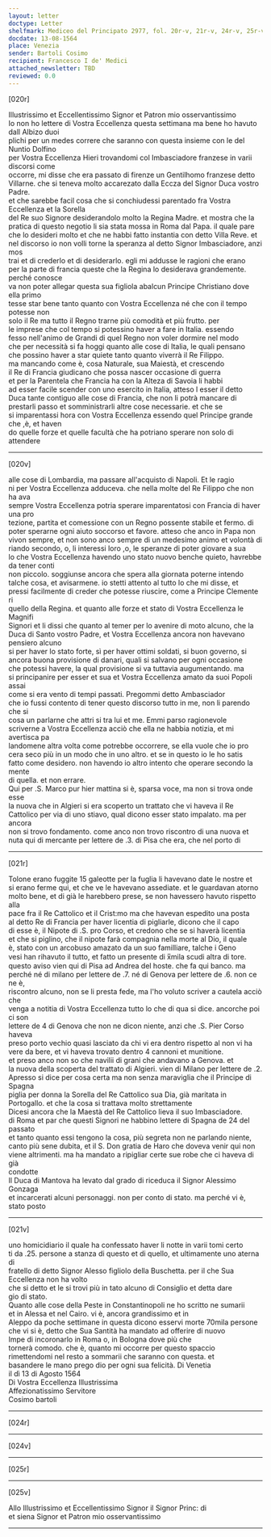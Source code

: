 ```yaml
---
layout: letter
doctype: Letter
shelfmark: Mediceo del Principato 2977, fol. 20r-v, 21r-v, 24r-v, 25r-v
docdate: 13-08-1564
place: Venezia
sender: Bartoli Cosimo
recipient: Francesco I de' Medici
attached_newsletter: TBD
reviewed: 0.0
---
```


[020r]  
  
  
Illustrissimo et Eccellentissimo Signor et Patron mio osservantissimo  
Io non ho lettere di Vostra Eccellenza questa settimana ma bene ho havuto dall Albizo duoi  
plichi per un medes correre che saranno con questa insieme con le del Nuntio Dolfino  
per Vostra Eccellenza Hieri trovandomi col Imbasciadore franzese in varii discorsi come  
occorre, mi disse che era passato di firenze un Gentilhomo franzese detto  
Villarne. che si teneva molto accarezato dalla Eccza del Signor Duca vostro Padre.  
et che sarebbe facil cosa che si conchiudessi parentado fra Vostra Eccellenza et la Sorella  
del Re suo Signore desiderandolo molto la Regina Madre. et mostra che la  
pratica di questo negotio li sia stata mossa in Roma dal Papa. il quale pare  
che lo desideri molto et che ne habbi fatto instantia con detto Villa Reve. et  
nel discorso io non volli torne la speranza al detto Signor Imbasciadore, anzi mos  
trai et di crederlo et di desiderarlo. egli mi addusse le ragioni che erano  
per la parte di francia queste che la Regina lo desiderava grandemente. perché conosce  
va non poter allegar questa sua figliola abalcun Principe Christiano dove ella primo  
tesse star bene tanto quanto con Vostra Eccellenza né che con il tempo potesse non  
solo il Re ma tutto il Regno trarne più comodità et più frutto. per  
le imprese che col tempo si potessino haver a fare in Italia. essendo  
fesso nell'animo de Grandi di quel Regno non voler dormire nel modo  
che per necessità si fa hoggi quanto alle cose di Italia, le quali pensano  
che possino haver a star quiete tanto quanto viverrà il Re Filippo.  
ma mancando come è, cosa Naturale, sua Maiestà, et crescendo  
il Re di Francia giudicano che possa nascer occasione di guerra  
et per la Parentela che Francia ha con la Alteza di Savoia li habbi  
ad esser facile scender con uno esercito in Italia, atteso l esser il detto  
Duca tante contiguo alle cose di Francia, che non li potrà mancare di  
prestarli passo et somministrarli altre cose necessarie. et che se  
si imparentassi hora con Vostra Eccellenza essendo quel Principe grande che ,è, et haven  
do quelle forze et quelle facultà che ha potriano sperare non solo di attendere  
  
---  

[020v]  
  
  
alle cose di Lombardia, ma passare all'acquisto di Napoli. Et le ragio  
ni per Vostra Eccellenza adduceva. che nella molte del Re Filippo che non ha ava  
sempre Vostra Eccellenza potria sperare imparentatosi con Francia di haver una pro  
tezione, partita et comessione con un Regno possente stabile et fermo. di  
poter sperarne ogni aiuto soccorso et favore. atteso che anco in Papa non  
vivon sempre, et non sono anco sempre di un medesimo animo et volontà di  
riando secondo, o, li interessi loro ,o, le speranze di poter giovare a sua  
lo che Vostra Eccellenza havendo uno stato nuovo benche quieto, havrebbe da tener conti  
non piccolo. soggiunse ancora che spera alla giornata poterne intendo  
talche cosa, et avisarmene. io stetti attento al tutto lo che mi disse, et  
pressi facilmente di creder che potesse riuscire, come a Principe Clemente ri  
quello della Regina. et quanto alle forze et stato di Vostra Eccellenza le Magnifi  
Signori et li dissi che quanto al temer per lo avenire di moto alcuno, che la  
Duca di Santo vostro Padre, et Vostra Eccellenza ancora non havevano pensiero alcuno  
si per haver lo stato forte, sì per haver ottimi soldati, si buon governo, si  
ancora buona provisione di danari, quali si salvano per ogni occasione  
che potessi havere, la qual provisione si va tuttavia augumentando. ma  
si principanire per esser et sua et Vostra Eccellenza amato da suoi Popoli assai  
come si era vento di tempi passati. Pregommi detto Ambasciador  
che io fussi contento di tener questo discorso tutto in me, non li parendo che si  
cosa un parlarne che attri si tra lui et me. Emmi parso ragionevole  
scriverne a Vostra Eccellenza acciò che ella ne habbia notizia, et mi avertisca pa  
landomene altra volta come potrebbe occorrere, se ella vuole che io pro  
cera seco più in un modo che in uno altro. et se in questo io le ho satis  
fatto come desidero. non havendo io altro intento che operare secondo la mente  
di quella. et non errare.  
Qui per .S. Marco pur hier mattina si è, sparsa voce, ma non si trova onde esse  
la nuova che in Algieri si era scoperto un trattato che vi haveva il Re  
Cattolico per via di uno stiavo, qual dicono esser stato impalato. ma per ancora  
non si trovo fondamento. come anco non trovo riscontro di una nuova et  
nuta qui di mercante per lettere de .3. di Pisa che era, che nel porto di  
  
---  

[021r]  
  
  
Tolone erano fuggite 15 galeotte per la fuglia li havevano date le nostre et  
si erano ferme qui, et che ve le havevano assediate. et le guardavan atorno  
molto bene, et di già le harebbero prese, se non havessero havuto rispetto alla  
pace fra il Re Cattolico et il Crist:mo ma che havevan espedito una posta  
al detto Re di Francia per haver licentia di pigliarle, dicono che il capo  
di esse è, il Nipote di .S. pro Corso, et credono che se si haverà licentia  
et che si piglino, che il nipote farà compagnia nella morte al Dio, il quale  
è, stato con un arcobuso amazato da un suo familliare, talche i Geno  
vesi han rihavuto il tutto, et fatto un presente di x̅mila scudi altra di tore.  
questo aviso vien qui di Pisa ad Andrea del hoste. che fa qui banco. ma  
perché né di milano per lettere de .7. né di Genova per lettere de .6. non ce ne è,  
riscontro alcuno, non se li presta fede, ma l'ho voluto scriver a cautela acciò che  
venga a notitia di Vostra Eccellenza tutto lo che di qua si dice. ancorche poi ci son  
lettere de 4 di Genova che non ne dicon niente, anzi che .S. Pier Corso haveva  
preso porto vechio quasi lasciato da chi vi era dentro rispetto al non vi ha  
vere da bere, et vi haveva trovato dentro 4 cannoni et munitione.  
et preso anco non so che navilii di grani che andavano a Genova. et  
la nuova della scoperta del trattato di Algieri. vien di Milano per lettere de .2.  
Apresso si dice per cosa certa ma non senza maraviglia che il Principe di Spagna  
piglia per donna la Sorella del Re Cattolico sua Dia, già maritata in  
Portogallo. et che la cosa si trattava molto strettamente  
Dicesi ancora che la Maestà del Re Cattolico lieva il suo Imbasciadore.  
di Roma et par che questi Signori ne habbino lettere di Spagna de 24 del passato  
et tanto quanto essi tengono la cosa, più segreta non ne parlando niente,  
canto più sene dubita, et il S. Don gratia de Haro che doveva venir qui non  
viene altrimenti. ma ha mandato a ripigliar certe sue robe che ci haveva di già  
condotte  
Il Duca di Mantova ha levato dal grado di riceduca il Signor Alessimo Gonzaga  
et incarcerati alcuni personaggi. non per conto di stato. ma perché vi è, stato posto  
  
---  

[021v]  
  
  
uno homicidiario il quale ha confessato haver li notte in varii tomi certo  
ti da .25. persone a stanza di questo et di quello, et ultimamente uno aterna di  
fratello di detto Signor Alesso figliolo della Buschetta. per il che Sua Eccellenza non ha volto  
che si detto et le si trovi più in tato alcuno di Consiglio et detta dare  
gio di stato.  
Quanto alle cose della Peste in Constantinopoli ne ho scritto ne sumarii  
et in Alessa et nel Cairo. vi è, ancora grandissimo et in  
Aleppo da poche settimane in questa dicono esservi morte 70mila persone  
che vi si è, detto che Sua Santità ha mandato ad offerire di nuovo  
Impe di incoronarlo in Roma o, in Bologna dove più che  
tornerà comodo. che è, quanto mi occorre per questo spaccio  
rimettendomi nel resto a sommarii che saranno con questa. et  
basandere le mano prego dio per ogni sua felicità. Di Venetia  
il dì 13 di Agosto 1564  
Di Vostra Eccellenza Illustrissima  
Affezionatissimo Servitore  
Cosimo bartoli  
  
---  

[024r]  
  
  
  
---  

[024v]  
  
  
  
---  

[025r]  
  
  
  
---  

[025v]  
  
  
Allo Illustrissimo et Eccellentissimo Signor il Signor Princ: di  
et siena Signor et Patron mio osservantissimo  
  
---  

